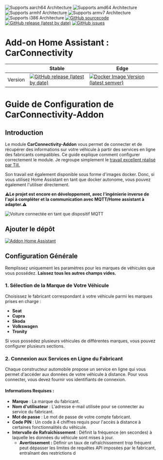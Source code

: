 ![Supports aarch64 Architecture][aarch64-shield]
![Supports amd64 Architecture][amd64-shield]
![Supports armhf Architecture][armhf-shield]
![Supports armv7 Architecture][armv7-shield]
![Supports i386 Architecture][i386-shield]
[![GitHub sourcecode](https://img.shields.io/badge/Source-GitHub-green)](https://github.com/Pulpyyyy/carconnectivity-addon/)
[![GitHub release (latest by date)](https://img.shields.io/github/v/release/Pulpyyyy/carconnectivity-addon)](https://github.com/Pulpyyyy/carconnectivity-addon/releases/latest)
[![GitHub issues](https://img.shields.io/github/issues/Pulpyyyy/carconnectivity-addon)](https://github.com/Pulpyyyy/carconnectivity-addon/issues)

[aarch64-shield]: https://img.shields.io/badge/aarch64-yes-green.svg
[amd64-shield]: https://img.shields.io/badge/amd64-yes-green.svg
[armhf-shield]: https://img.shields.io/badge/armhf-yes-green.svg
[armv7-shield]: https://img.shields.io/badge/armv7-yes-green.svg
[i386-shield]: https://img.shields.io/badge/i386-yes-green.svg

# Add-on Home Assistant : CarConnectivity

|         | Stable                                                                                                                         | Edge                                                                                                                                         |
| ------- | ------------------------------------------------------------------------------------------------------------------------------ | -------------------------------------------------------------------------------------------------------------------------------------------- |
| Version | [![GitHub release (latest by date)](https://img.shields.io/docker/v/pulpyyyy/carconnectivity-addon-amd64?&sort=date&label=&style=for-the-badge)](https://github.com/pulpyyyy/carconnectivity-addon/releases) | [![Docker Image Version (latest semver)](https://img.shields.io/docker/v/pulpyyyy/carconnectivity-addon-edge-amd64?&sort=date&label=&style=for-the-badge)](https://github.com/Pulpyyyy/carconnectivity-addon/blob/main/carconnectivity-addon-edge/CHANGELOG.md) |


# Guide de Configuration de CarConnectivity-Addon

## Introduction

Le module **CarConnectivity-Addon** vous permet de connecter et de récupérer des informations sur votre véhicule à partir des services en ligne des fabricants compatibles. Ce guide explique comment configurer correctement le module.
Je regroupe simplement le [travail excellent réalisé par Till.](https://github.com/tillsteinbach/CarConnectivity)

Son travail est également disponible sous forme d'images docker. Donc, si vous utilisez Home Assistant en tant que docker autonome, vous pouvez également l'utiliser directement.

**⚠️Le projet est encore en développement, avec l'ingénierie inverse de l'api à compléter et la communication avec MQTT/Home assistant à adapter.⚠️**


![Voiture connectée en tant que dispositif MQTT](https://raw.githubusercontent.com/Pulpyyyy/carconnectivity-addon/refs/heads/main/img/mqtt_device.png)

## Ajouter le dépôt

[![Addon Home Assistant](https://raw.githubusercontent.com/Pulpyyyy/carconnectivity-addon/refs/heads/main/.github/img/addon-ha.svg)](https://my.home-assistant.io/redirect/supervisor_add_addon_repository/?repository_url=https%3A%2F%2Fgithub.com%2FPulpyyyy%2Fcarconnectivity-addon)

## Configuration Générale

Remplissez uniquement les paramètres pour les marques de véhicules que vous possédez. **Laissez tous les autres champs vides.**

### 1. Sélection de la Marque de Votre Véhicule
Choisissez le fabricant correspondant à votre véhicule parmi les marques prises en charge :
- **Seat**
- **Cupra**
- **Skoda**
- **Volkswagen**
- **Tronity**

Si vous possédez plusieurs véhicules de différentes marques, vous pouvez configurer plusieurs sections.

### 2. Connexion aux Services en Ligne du Fabricant
Chaque constructeur automobile propose un service en ligne qui vous permet d'accéder aux données de votre véhicule à distance. Pour vous connecter, vous devez fournir vos identifiants de connexion.

#### Informations Requises :
- **Marque** : La marque du fabricant.
- **Nom d'utilisateur** : L'adresse e-mail utilisée pour se connecter au service du fabricant.
- **Mot de passe** : Le mot de passe de votre compte fabricant.
- **Code PIN** : Un code à 4 chiffres requis pour l'accès à distance à certaines fonctionnalités du véhicule.
- **Intervalle de Rafraîchissement** : Définit la fréquence (en secondes) à laquelle les données du véhicule sont mises à jour.
  - **Avertissement :** Définir un taux de rafraîchissement trop fréquent peut dépasser les limites de requêtes API imposées par le fabricant, entraînant des restrictions d